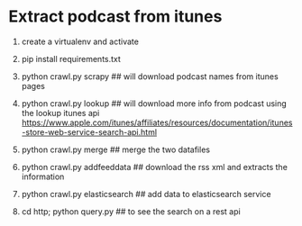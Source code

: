 
Extract podcast from itunes
===========================


1) create a virtualenv and activate

2) pip install requirements.txt

3) python crawl.py scrapy ## will download podcast names from itunes pages

4) python crawl.py lookup ## will download more info from podcast using the lookup itunes api https://www.apple.com/itunes/affiliates/resources/documentation/itunes-store-web-service-search-api.html

5) python crawl.py merge ## merge the two datafiles

6) python crawl.py addfeeddata ## download the rss xml and extracts the information 

7) python crawl.py elasticsearch ## add data to elasticsearch service

8) cd http; python query.py ## to see the search on a rest api
